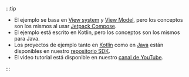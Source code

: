 :::tip

- El ejemplo se basa en [View system](https://developer.android.com/reference/android/view/View) y [View Model](https://developer.android.com/topic/libraries/architecture/viewmodel), pero los conceptos son los mismos al usar [Jetpack Compose](https://developer.android.com/jetpack/compose).
- El ejemplo está escrito en Kotlin, pero los conceptos son los mismos para Java.
- Los proyectos de ejemplo tanto en [Kotlin](https://github.com/logto-io/kotlin/tree/master/android-sample-kotlin) como en [Java](https://github.com/logto-io/kotlin/tree/master/android-sample-java) están disponibles en nuestro [repositorio SDK](https://github.com/logto-io/kotlin).
- El video tutorial está disponible en nuestro [canal de YouTube](https://youtu.be/_GSiYqTLnak).

:::
